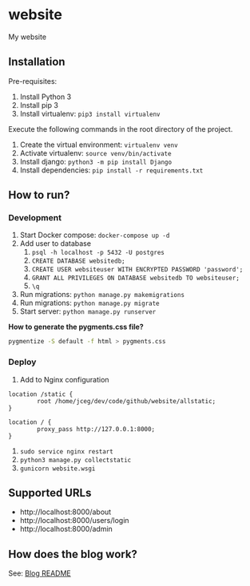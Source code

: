 # website

My website

## Installation

Pre-requisites:

1. Install Python 3
1. Install pip 3
1. Install virtualenv: `pip3 install virtualenv`

Execute the following commands in the root directory of the project.

1. Create the virtual environment: `virtualenv venv`
1. Activate virtualenv: `source venv/bin/activate`
1. Install django: `python3 -m pip install Django`
1. Install dependencies: `pip install -r requirements.txt`

## How to run?

### Development

1. Start Docker compose: `docker-compose up -d`
1. Add user to database
   1. `psql -h localhost -p 5432 -U postgres`
   1. `CREATE DATABASE websitedb;`
   1. `CREATE USER websiteuser WITH ENCRYPTED PASSWORD 'password';`
   1. `GRANT ALL PRIVILEGES ON DATABASE websitedb TO websiteuser;`
   1. `\q`
1. Run migrations: `python manage.py makemigrations`
1. Run migrations: `python manage.py migrate`
1. Start server: `python manage.py runserver`

**How to generate the pygments.css file?**
```bash
pygmentize -S default -f html > pygments.css
```

### Deploy

1. Add to Nginx configuration
```
location /static {
        root /home/jceg/dev/code/github/website/allstatic;
}

location / {
        proxy_pass http://127.0.0.1:8000;
}
```
1. `sudo service nginx restart`
1. `python3 manage.py collectstatic`
1. `gunicorn website.wsgi`

## Supported URLs

* http://localhost:8000/about
* http://localhost:8000/users/login
* http://localhost:8000/admin

## How does the blog work?

See: [Blog README](./blog/README.md)

